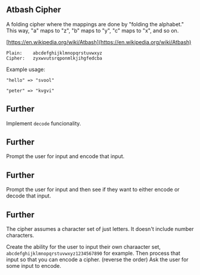 ## Atbash Cipher

A folding cipher where the mappings are done by "folding the alphabet." This way, "a" maps to "z", "b" maps to "y", "c" maps to "x", and so on.

[https://en.wikipedia.org/wiki/Atbash](https://en.wikipedia.org/wiki/Atbash)
```
Plain:    abcdefghijklmnopqrstuvwxyz
Cipher:   zyxwvutsrqponmlkjihgfedcba
```


Example usage:

```
"hello" => "svool"

"peter" => "kvgvi"

```
## Further
Implement `decode` funcionality.

## Further
Prompt the user for input and encode that input.

## Further
Prompt the user for input and then see if they want to either encode or decode that input.

## Further
The cipher assumes a character set of just letters. It doesn't include number characters.

Create the ability for the user to input their own charaacter set, `abcdefghijklmnopqrstuvwxyz1234567890` for example. Then process that input so that you can encode a cipher. (reverse the order) Ask the user for some input to encode.
